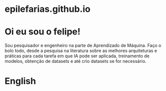 # epilefarias.github.io


# Oi eu sou o felipe!

Sou pesquisador e engenheiro na parte de Aprendizado de Máquina. Faço o bolo todo, desde a pesquisa na literatura sobre as melhores arquiteturas e práticas para cada tarefa em que IA pode ser aplicada, treinamento de modelos, obtenção de datasets e até crio datasets se for necessário.


# English



